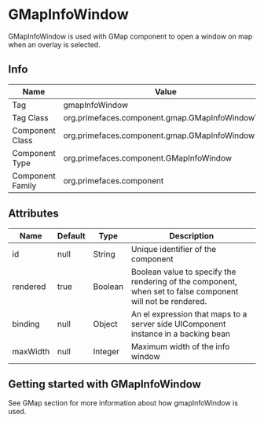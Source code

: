 # GMapInfoWindow

GMapInfoWindow is used with GMap component to open a window on map when an overlay is
selected.

## Info

| Name | Value |
| - | - |
| Tag | gmapInfoWindow
| Tag Class | org.primefaces.component.gmap.GMapInfoWindowTag
| Component Class | org.primefaces.component.gmap.GMapInfoWindow
| Component Type | org.primefaces.component.GMapInfoWindow
| Component Family | org.primefaces.component |

## Attributes

| Name | Default | Type | Description | 
| --- | --- | --- | --- |
id | null | String | Unique identifier of the component
rendered | true | Boolean | Boolean value to specify the rendering of the component, when set to false component will not be rendered.
binding | null | Object | An el expression that maps to a server side UIComponent instance in a backing bean
maxWidth | null | Integer | Maximum width of the info window

## Getting started with GMapInfoWindow
See GMap section for more information about how gmapInfoWindow is used.
